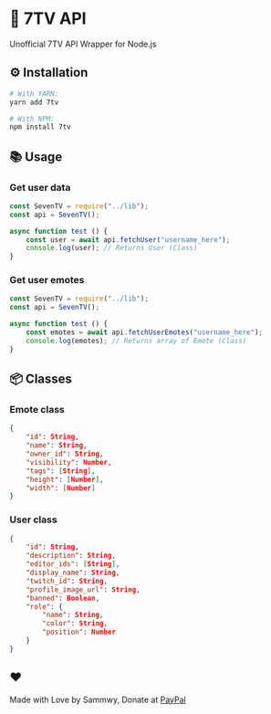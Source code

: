 # 💬 7TV API

Unofficial 7TV API Wrapper for Node.js

## ⚙️ Installation

```bash
# With YARN:
yarn add 7tv

# With NPM:
npm install 7tv
```

## 📚 Usage

### Get user data

```javascript
const SevenTV = require("../lib");
const api = SevenTV();

async function test () {
    const user = await api.fetchUser("username_here");
    console.log(user); // Returns User (Class)
}
```

### Get user emotes

```javascript
const SevenTV = require("../lib");
const api = SevenTV();

async function test () {
    const emotes = await api.fetchUserEmotes("username_here");
    console.log(emotes); // Returns array of Emote (Class)
}
```

## 📦 Classes

### Emote class

```json
{
    "id": String,
    "name": String,
    "owner_id": String,
    "visibility": Number,
    "tags": [String],
    "height": [Number],
    "width": [Number]
}
```

### User class

```json
{
    "id": String,
    "description": String,
    "editor_ids": [String],
    "display_name": String,
    "twitch_id": String,
    "profile_image_url": String,
    "banned": Boolean,
    "role": {
        "name": String,
        "color": String,
        "position": Number
    }
}
```

## ❤️

Made with Love by Sammwy, Donate at [PayPal](https://paypal.me/sammwy)
